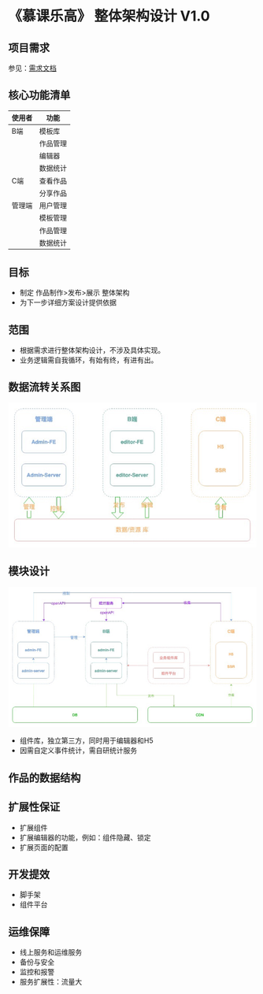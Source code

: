 # 《慕课乐高》  整体架构设计  V1.0

## 项目需求
参见：[需求文档](https://www.yuque.com/books/share/af79538c-09eb-4ddd-bfb7-599816c233bf)

## 核心功能清单
|  使用者   | 功能  |
|  ----  | ----  |
| B端  | 模板库 |
|   | 作品管理 |
|   | 编辑器|
|   | 数据统计 |
| C端  | 查看作品|
|   | 分享作品|
| 管理端 | 用户管理 |
| | 模板管理 |
| | 作品管理 |
| | 数据统计 |

## 目标
- 制定 作品制作>发布>展示 整体架构
- 为下一步详细方案设计提供依据

## 范围
- 根据需求进行整体架构设计，不涉及具体实现。
- 业务逻辑需自我循环，有始有终，有进有出。

## 数据流转关系图

![](../../images/shisan/2.jpg)

## 模块设计

![](../../images/shisan/1.jpg)
- 组件库，独立第三方，同时用于编辑器和H5
- 因需自定义事件统计，需自研统计服务

## 作品的数据结构


## 扩展性保证

- 扩展组件
- 扩展编辑器的功能，例如：组件隐藏、锁定
- 扩展页面的配置

## 开发提效
- 脚手架
- 组件平台

## 运维保障
- 线上服务和运维服务
- 备份与安全
- 监控和报警
- 服务扩展性：流量大